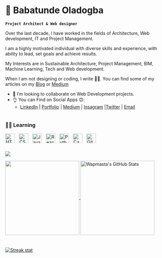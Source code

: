 

#  👋 Babatunde Oladogba

**`Project Architect & Web designer`**

Over the last decade, I have worked in the fields of Architecture, Web development, IT and Project Management.

I am a highly motivated individual with diverse skills and experience, with ability to lead, set goals and achieve results.

My Interests are in Sustainable Architecture, Project Management, BIM, Machine Learning, Tech and Web development.

When I am not designing or coding, I write 👨‍💻. You can find some of my articles on my [Blog](https://oladogba.com/blog "My Blog") or [Medium](https://medium.com/@oladogba "Medium")


- 👀 I’m looking to collaborate on Web Development projects.
- 👌 You can Find on Social Apps 😊:
    - [LinkedIn](https://www.linkedin.com/in/oladogba/ "LinkedIn") | [Portfolio](https://babatunde.me "portfolio") | [Medium](https://medium.com/@oladogba "Medium") | [Insagram](https://instagram.com/wapmasta "Instagram") |[Twitter](https://twitter.com/wapmasta "Twitter") | [Email](mailto:babatunde@oladogba.com)
  

#


### 👨‍💻 Learning


<img align="left" alt="HTML" width="30px" style="padding-right:10px;" src="https://cdn.jsdelivr.net/gh/devicons/devicon/icons/html5/html5-plain.svg" />
<img align="left" alt="CSS" width="30px" style="padding-right:10px;" src="https://cdn.jsdelivr.net/gh/devicons/devicon/icons/css3/css3-plain.svg" />
<img align="left" alt="JavaScript" width="30px" style="padding-right:10px;" src="https://cdn.jsdelivr.net/gh/devicons/devicon/icons/javascript/javascript-plain.svg" />
<img align="left" alt="React" width="30px" style="padding-right:10px;" src="https://cdn.jsdelivr.net/gh/devicons/devicon/icons/react/react-original.svg" />
<img align="left" alt="Python" width="30px" style="padding-right:10px;" src="https://cdn.jsdelivr.net/gh/devicons/devicon/icons/python/python-plain.svg" />
<img align="left" alt="C++" width="30px" style="padding-right:10px;" src="https://cdn.jsdelivr.net/gh/devicons/devicon/icons/cplusplus/cplusplus-line.svg" />
<img align="left" alt="GitHub" width="30px" style="padding-right:10px;" src="https://cdn.jsdelivr.net/gh/devicons/devicon/icons/github/github-original.svg" />
<br />


#


![](https://visitor-badge.laobi.icu/badge?page_id=wapmasta)



<a href="https://github.com/wapmasta/wapmasta">
  <img height="235px" align="center" src="https://github-readme-stats.vercel.app/api/top-langs/?username=wapmasta&hide=java&title_color=ffffff&text_color=c9cacc&icon_color=2bbc8a&bg_color=1d1f21" />
</a>
<a href="https://github.com/wapmasta/wapmasta">
  <img height="235px" align="center" src="https://github-readme-stats.vercel.app/api?username=wapmasta&show_icons=true&line_height=27&count_private=true&title_color=ffffff&text_color=c9cacc&icon_color=2bbc8a&bg_color=1d1f21" alt="Wapmasta's GitHub Stats" />
</a>  

<!-- Streak -->
#
<!-- <p align="center"> -->
  <a href="https://babatunde.me">
   <img src="http://github-readme-streak-stats.herokuapp.com?user=wapmasta&theme=prussian&hide_border=true" alt="Streak stat"/>
 </a>
<!-- </p>  -->


<!---
©️ i hereby grant access to re-use of this document and I would also appreciate a refeencec
-->

